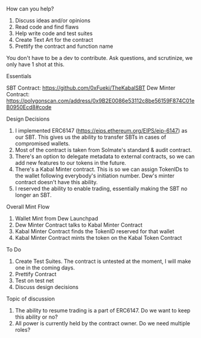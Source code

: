 How can you help?
1. Discuss ideas and/or opinions
2. Read code and find flaws
3. Help write code and test suites
4. Create Text Art for the contract
5. Prettify the contract and function name

You don't have to be a dev to contribute. Ask questions, and scrutinize, we only have 1 shot at this.

Essentials

SBT Contract: https://github.com/0xFueki/TheKabalSBT
Dew Minter Contract: https://polygonscan.com/address/0x9B2E0086e53112c8be56159F874C01eB0950Ecd8#code

Design Decisions
1. I implemented ERC6147 (https://eips.ethereum.org/EIPS/eip-6147) as our SBT. This gives us the ability to transfer SBTs in cases of compromised wallets.
2. Most of the contract is taken from Solmate's standard & audit contract.
3. There's an option to delegate metadata to external contracts, so we can add new features to our tokens in the future.
4. There's a Kabal Minter contract. This is so we can assign TokenIDs to the wallet following everybody's initiation number. Dew's minter contract doesn't have this ability.
5. I reserved the ability to enable trading, essentially making the SBT no longer an SBT.

Overall Mint Flow
1. Wallet Mint from Dew Launchpad
2. Dew Minter Contract talks to Kabal Minter Contract
3. Kabal Minter Contract finds the TokenID reserved for that wallet
4. Kabal Minter Contract mints the token on the Kabal Token Contract

To Do
1. Create Test Suites. The contract is untested at the moment, I will make one in the coming days.
2. Prettify Contract
3. Test on test net
4. Discuss design decisions

Topic of discussion
1. The ability to resume trading is a part of ERC6147. Do we want to keep this ability or no?
2. All power is currently held by the contract owner. Do we need multiple roles?